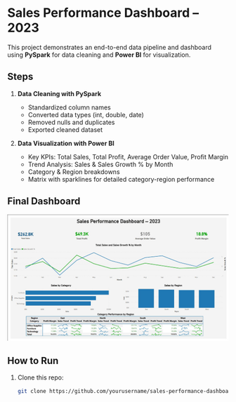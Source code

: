 # Sales Performance Dashboard – 2023

This project demonstrates an end-to-end data pipeline and dashboard using **PySpark** for data cleaning and **Power BI** for visualization.

## Steps
1. **Data Cleaning with PySpark**
   - Standardized column names
   - Converted data types (int, double, date)
   - Removed nulls and duplicates
   - Exported cleaned dataset

2. **Data Visualization with Power BI**
   - Key KPIs: Total Sales, Total Profit, Average Order Value, Profit Margin
   - Trend Analysis: Sales & Sales Growth % by Month
   - Category & Region breakdowns
   - Matrix with sparklines for detailed category-region performance

## Final Dashboard
![Dashboard Screenshot](dashboard/dashboard_screenshot.png)

## How to Run
1. Clone this repo:
   ```bash
   git clone https://github.com/yourusername/sales-performance-dashboard.git
